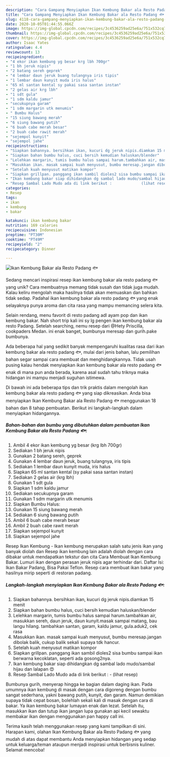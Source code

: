 ```yaml
---
description: "Cara Gampang Menyiapkan Ikan Kembung Bakar ala Resto Padang 🐟, Bikin Ngiler"
title: "Cara Gampang Menyiapkan Ikan Kembung Bakar ala Resto Padang 🐟, Bikin Ngiler"
slug: 4118-cara-gampang-menyiapkan-ikan-kembung-bakar-ala-resto-padang-bikin-ngiler
date: 2020-10-05T01:44:55.066Z
image: https://img-global.cpcdn.com/recipes/3c4536259ad25e6a/751x532cq70/ikan-kembung-bakar-ala-resto-padang-🐟-foto-resep-utama.jpg
thumbnail: https://img-global.cpcdn.com/recipes/3c4536259ad25e6a/751x532cq70/ikan-kembung-bakar-ala-resto-padang-🐟-foto-resep-utama.jpg
cover: https://img-global.cpcdn.com/recipes/3c4536259ad25e6a/751x532cq70/ikan-kembung-bakar-ala-resto-padang-🐟-foto-resep-utama.jpg
author: Isaac Yates
ratingvalue: 4.4
reviewcount: 13
recipeingredient:
- "4 ekor ikan kembung yg besar krg lbh 700gr"
- "1 bh jeruk nipis"
- "2 batang sereh geprek"
- "4 lembar daun jeruk buang tulangnya iris tipis"
- "1 lembar daun kunyit muda iris halus"
- "65 ml santan kental sy pakai sasa santan instan"
- "2 gelas air krg lbh"
- "1 sdt gula"
- "1 sdm kaldu jamur"
- "secukupnya garam"
- "1 sdm margarin utk menumis"
- " Bumbu Halus"
- "15 siung bawang merah"
- "6 siung bawang putih"
- "6 buah cabe merah besar"
- "2 buah cabe rawit merah"
- "sejempol kunyit"
- "sejempol jahe"
recipeinstructions:
- "Siapkan bahannya. bersihkan ikan, kucuri dg jeruk nipis.diamkan 15 menit"
- "Siapkan bahan bumbu halus, cuci bersih kemudian haluskan/blender"
- "Lelehkan margarin, tumis bumbu halus sampai harum.tambahkan air, masukkan sereh, daun jeruk, daun kunyit.masak sampai matang, bau langu hilang. tambahkan santan, garam, kaldu jamur, gula.aduk2, cek rasa"
- "Masukkan ikan. masak sampai kuah menyusut, bumbu meresap.jangan dibolak balik, cukup balik sekali supaya tdk hancur."
- "Setelah kuah menyusut matikan kompor"
- "Siapkan grillpan. panggang ikan sambil dioles2 sisa bumbu sampai ikan berwarna kecoklatan, seperti ada gosong2nya."
- "Ikan kembung bakar siap dihidangkan dg sambal lado mudo/sambal hijau dan lalapan 😍"
- "Resep Sambal Lado Mudo ada di link berikut :             (lihat resep)"
categories:
- Resep
tags:
- ikan
- kembung
- bakar

katakunci: ikan kembung bakar 
nutrition: 169 calories
recipecuisine: Indonesian
preptime: "PT30M"
cooktime: "PT49M"
recipeyield: "2"
recipecategory: Dinner

---
```



![Ikan Kembung Bakar ala Resto Padang 🐟](https://img-global.cpcdn.com/recipes/3c4536259ad25e6a/751x532cq70/ikan-kembung-bakar-ala-resto-padang-🐟-foto-resep-utama.jpg)

Sedang mencari inspirasi resep ikan kembung bakar ala resto padang 🐟 yang unik? Cara membuatnya memang tidak susah dan tidak juga mudah. Kalau keliru mengolah maka hasilnya tidak akan memuaskan dan bahkan tidak sedap. Padahal ikan kembung bakar ala resto padang 🐟 yang enak selayaknya punya aroma dan cita rasa yang mampu memancing selera kita.

Selain rendang, menu favorit di resto padang adl ayam pop dan ikan kembung bakar. Nah short trip kali ini sy lg pengen ikan kembung bakar ala resto Padang. Setelah searching, nemu resep dari @Hety Priscilla, cookpaders Medan. ini enak banget, bumbunya meresap dan gurih.pake bumbunya.

Ada beberapa hal yang sedikit banyak mempengaruhi kualitas rasa dari ikan kembung bakar ala resto padang 🐟, mulai dari jenis bahan, lalu pemilihan bahan segar sampai cara membuat dan menghidangkannya. Tidak usah pusing kalau hendak menyiapkan ikan kembung bakar ala resto padang 🐟 enak di mana pun anda berada, karena asal sudah tahu triknya maka hidangan ini mampu menjadi suguhan istimewa.


Di bawah ini ada beberapa tips dan trik praktis dalam mengolah ikan kembung bakar ala resto padang 🐟 yang siap dikreasikan. Anda bisa menyiapkan Ikan Kembung Bakar ala Resto Padang 🐟 menggunakan 18 bahan dan 8 tahap pembuatan. Berikut ini langkah-langkah dalam menyiapkan hidangannya.

<!--inarticleads1-->

##### Bahan-bahan dan bumbu yang dibutuhkan dalam pembuatan Ikan Kembung Bakar ala Resto Padang 🐟:

1. Ambil 4 ekor ikan kembung yg besar (krg lbh 700gr)
1. Sediakan 1 bh jeruk nipis
1. Gunakan 2 batang sereh, geprek
1. Gunakan 4 lembar daun jeruk, buang tulangnya, iris tipis
1. Sediakan 1 lembar daun kunyit muda, iris halus
1. Siapkan 65 ml santan kental (sy pakai sasa santan instan)
1. Sediakan 2 gelas air (krg lbh)
1. Gunakan 1 sdt gula
1. Siapkan 1 sdm kaldu jamur
1. Sediakan secukupnya garam
1. Gunakan 1 sdm margarin utk menumis
1. Siapkan  Bumbu Halus:
1. Gunakan 15 siung bawang merah
1. Sediakan 6 siung bawang putih
1. Ambil 6 buah cabe merah besar
1. Ambil 2 buah cabe rawit merah
1. Siapkan sejempol kunyit
1. Siapkan sejempol jahe


Resep Ikan Kembung - Ikan kembung merupakan salah satu jenis ikan yang banyak diolah dan Resep ikan kembung lain adalah diolah dengan cara dibakar untuk mendapatkan tekstur dan cita Cara Membuat Ikan Kembung Bakar. Lumuri ikan dengan perasan jeruk nipis agar terhindar dari. Daftar Isi: Ikan Bakar Padang, Bisa Pakai Teflon. Resep cara membuat ikan bakar yang hasilnya mirip seperti di restoran padang. 

<!--inarticleads2-->

##### Langkah-langkah menyiapkan Ikan Kembung Bakar ala Resto Padang 🐟:

1. Siapkan bahannya. bersihkan ikan, kucuri dg jeruk nipis.diamkan 15 menit
1. Siapkan bahan bumbu halus, cuci bersih kemudian haluskan/blender
1. Lelehkan margarin, tumis bumbu halus sampai harum.tambahkan air, masukkan sereh, daun jeruk, daun kunyit.masak sampai matang, bau langu hilang. tambahkan santan, garam, kaldu jamur, gula.aduk2, cek rasa
1. Masukkan ikan. masak sampai kuah menyusut, bumbu meresap.jangan dibolak balik, cukup balik sekali supaya tdk hancur.
1. Setelah kuah menyusut matikan kompor
1. Siapkan grillpan. panggang ikan sambil dioles2 sisa bumbu sampai ikan berwarna kecoklatan, seperti ada gosong2nya.
1. Ikan kembung bakar siap dihidangkan dg sambal lado mudo/sambal hijau dan lalapan 😍
1. Resep Sambal Lado Mudo ada di link berikut : -             (lihat resep)


Bumbunya gurih, menyerap hingga ke bagian dalam daging ikan. Pada umumnya ikan kembung di masak dengan cara digoreng dengan bumbu sangat sederhana, yakni bawang putih, kunyit, dan garam. Namun demikian supaya tidak cepat bosan, bolehlah sekali kali di masak dengan cara di bakar. Ya ikan kembung bakar lumayan enak dan lezat. Setelah itu, masukkan ikan dan tutup ikan jangan lupa gunakan api kecil sewaktu membakar ikan dengan menggunakan pan happy call ini. 

Terima kasih telah menggunakan resep yang kami tampilkan di sini. Harapan kami, olahan Ikan Kembung Bakar ala Resto Padang 🐟 yang mudah di atas dapat membantu Anda menyiapkan hidangan yang sedap untuk keluarga/teman ataupun menjadi inspirasi untuk berbisnis kuliner. Selamat mencoba!

